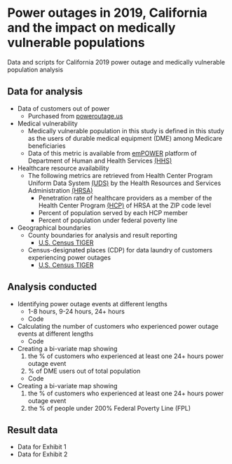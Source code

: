 # Power outages in 2019, California and the impact on medically vulnerable populations
Data and scripts for California 2019 power outage and medically vulnerable population analysis

## Data for analysis
- Data of customers out of power
  - Purchased from [poweroutage.us](https://poweroutage.us/)
- Medical vulnerability
  - Medically vulnerable population in this study is defined in this study as the users of durable medical equipment (DME) among Medicare beneficiaries
  - Data of this metric is available from [emPOWER](https://empowerprogram.hhs.gov/) platform of Department of Human and Health Services [(HHS)](https://www.hhs.gov/)
- Healthcare resource availability
  - The following metrics are retrieved from Health Center Program Uniform Data System [(UDS)](https://data.hrsa.gov/tools/data-reporting/program-data) by the Health Resources and Services Administration [(HRSA)](https://www.hrsa.gov/)
    - Penetration rate of healthcare providers as a member of the Health Center Program [(HCP)](https://bphc.hrsa.gov/) of HRSA at the ZIP code level
    - Percent of population served by each HCP member
    - Percent of population under federal poverty line
- Geographical boundaries
  - County boundaries for analysis and result reporting
    - [U.S. Census TIGER](https://www.census.gov/geographies/mapping-files/time-series/geo/tiger-line-file.html)
  - Census-designated places (CDP) for data laundry of customers experiencing power outages
    - [U.S. Census TIGER](https://www.census.gov/geographies/mapping-files/time-series/geo/tiger-line-file.html)

## Analysis conducted
- Identifying power outage events at different lengths
  - 1-8 hours, 9-24 hours, 24+ hours
  - Code
- Calculating the number of customers who experienced power outage events at different lengths
  - Code 
- Creating a bi-variate map showing
  1. the % of customers who experienced at least one 24+ hours power outage event
  2. % of DME users out of total population
  - Code
- Creating a bi-variate map showing
  1. the % of customers who experienced at least one 24+ hours power outage event
  2. the % of people under 200% Federal Poverty Line (FPL)

## Result data
- Data for Exhibit 1
- Data for Exhibit 2
